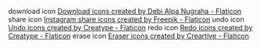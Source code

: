 download icon <a href="https://www.flaticon.com/free-icons/download" title="download icons">Download icons created by Debi Alpa Nugraha - Flaticon</a>
share icon <a href="https://www.flaticon.com/free-icons/instagram-share" title="instagram share icons">Instagram share icons created by Freepik - Flaticon</a>
undo icon <a href="https://www.flaticon.com/free-icons/undo" title="undo icons">Undo icons created by Creatype - Flaticon</a>
redo icon <a href="https://www.flaticon.com/free-icons/redo" title="redo icons">Redo icons created by Creatype - Flaticon</a>
erase icon <a href="https://www.flaticon.com/free-icons/eraser" title="eraser icons">Eraser icons created by Creartive - Flaticon</a>